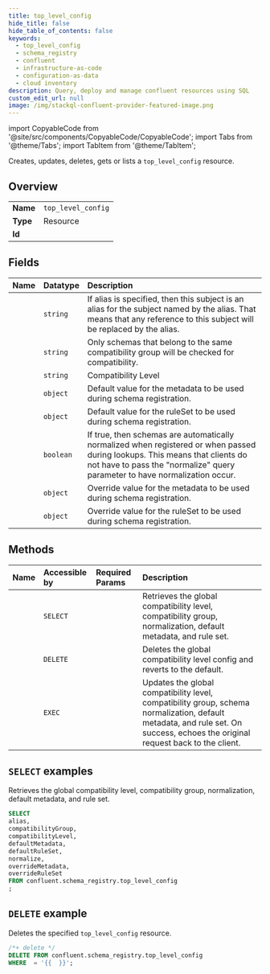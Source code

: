 ```yaml
---
title: top_level_config
hide_title: false
hide_table_of_contents: false
keywords:
  - top_level_config
  - schema_registry
  - confluent
  - infrastructure-as-code
  - configuration-as-data
  - cloud inventory
description: Query, deploy and manage confluent resources using SQL
custom_edit_url: null
image: /img/stackql-confluent-provider-featured-image.png
---
```


import CopyableCode from '@site/src/components/CopyableCode/CopyableCode';
import Tabs from '@theme/Tabs';
import TabItem from '@theme/TabItem';

Creates, updates, deletes, gets or lists a <code>top_level_config</code> resource.

## Overview
<table><tbody>
<tr><td><b>Name</b></td><td><code>top_level_config</code></td></tr>
<tr><td><b>Type</b></td><td>Resource</td></tr>
<tr><td><b>Id</b></td><td><CopyableCode code="confluent.schema_registry.top_level_config" /></td></tr>
</tbody></table>

## Fields
| Name | Datatype | Description |
|:-----|:---------|:------------|
| <CopyableCode code="alias" /> | `string` | If alias is specified, then this subject is an alias for the subject named by the alias. That means that any reference to this subject will be replaced by the alias. |
| <CopyableCode code="compatibilityGroup" /> | `string` | Only schemas that belong to the same compatibility group will be checked for compatibility. |
| <CopyableCode code="compatibilityLevel" /> | `string` | Compatibility Level |
| <CopyableCode code="defaultMetadata" /> | `object` | Default value for the metadata to be used during schema registration. |
| <CopyableCode code="defaultRuleSet" /> | `object` | Default value for the ruleSet to be used during schema registration. |
| <CopyableCode code="normalize" /> | `boolean` | If true, then schemas are automatically normalized when registered or when passed during lookups. This means that clients do not have to pass the "normalize" query parameter to have normalization occur. |
| <CopyableCode code="overrideMetadata" /> | `object` | Override value for the metadata to be used during schema registration. |
| <CopyableCode code="overrideRuleSet" /> | `object` | Override value for the ruleSet to be used during schema registration. |

## Methods
| Name | Accessible by | Required Params | Description |
|:-----|:--------------|:----------------|:------------|
| <CopyableCode code="get_top_level_config" /> | `SELECT` | <CopyableCode code="" /> | Retrieves the global compatibility level, compatibility group, normalization, default metadata, and rule set. |
| <CopyableCode code="delete_top_level_config" /> | `DELETE` | <CopyableCode code="" /> | Deletes the global compatibility level config and reverts to the default. |
| <CopyableCode code="update_top_level_config" /> | `EXEC` | <CopyableCode code="" /> | Updates the global compatibility level, compatibility group, schema normalization, default metadata, and rule set. On success, echoes the original request back to the client. |

## `SELECT` examples

Retrieves the global compatibility level, compatibility group, normalization, default metadata, and rule set.


```sql
SELECT
alias,
compatibilityGroup,
compatibilityLevel,
defaultMetadata,
defaultRuleSet,
normalize,
overrideMetadata,
overrideRuleSet
FROM confluent.schema_registry.top_level_config
;
```
## `DELETE` example

Deletes the specified <code>top_level_config</code> resource.

```sql
/*+ delete */
DELETE FROM confluent.schema_registry.top_level_config
WHERE  = '{{  }}';
```
